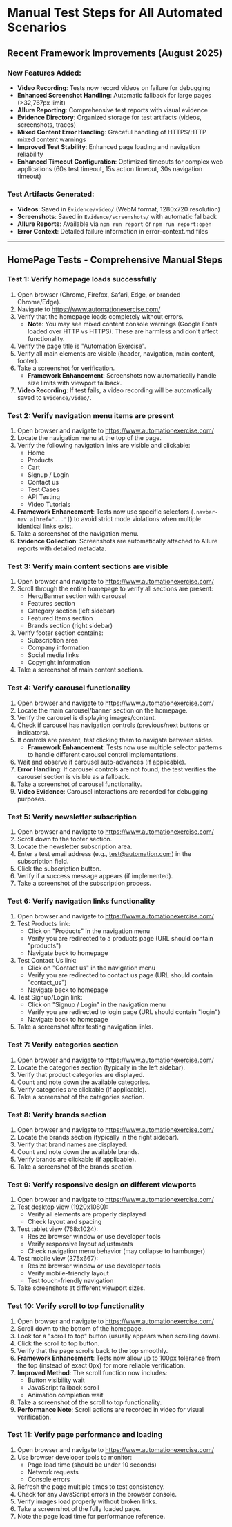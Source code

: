 
# Manual Test Steps for All Automated Scenarios

## Recent Framework Improvements (August 2025)

### New Features Added:
- **Video Recording**: Tests now record videos on failure for debugging
- **Enhanced Screenshot Handling**: Automatic fallback for large pages (>32,767px limit)
- **Allure Reporting**: Comprehensive test reports with visual evidence
- **Evidence Directory**: Organized storage for test artifacts (videos, screenshots, traces)
- **Mixed Content Error Handling**: Graceful handling of HTTPS/HTTP mixed content warnings
- **Improved Test Stability**: Enhanced page loading and navigation reliability
- **Enhanced Timeout Configuration**: Optimized timeouts for complex web applications (60s test timeout, 15s action timeout, 30s navigation timeout)

### Test Artifacts Generated:
- **Videos**: Saved in `Evidence/video/` (WebM format, 1280x720 resolution)
- **Screenshots**: Saved in `Evidence/screenshots/` with automatic fallback
- **Allure Reports**: Available via `npm run report` or `npm run report:open`
- **Error Context**: Detailed failure information in error-context.md files

---

## HomePage Tests - Comprehensive Manual Steps

### Test 1: Verify homepage loads successfully
1. Open browser (Chrome, Firefox, Safari, Edge, or branded Chrome/Edge).
2. Navigate to https://www.automationexercise.com/
3. Verify that the homepage loads completely without errors.
   - **Note**: You may see mixed content console warnings (Google Fonts loaded over HTTP vs HTTPS). These are harmless and don't affect functionality.
4. Verify the page title is "Automation Exercise".
5. Verify all main elements are visible (header, navigation, main content, footer).
6. Take a screenshot for verification.
   - **Framework Enhancement**: Screenshots now automatically handle size limits with viewport fallback.
7. **Video Recording**: If test fails, a video recording will be automatically saved to `Evidence/video/`.

### Test 2: Verify navigation menu items are present
1. Open browser and navigate to https://www.automationexercise.com/
2. Locate the navigation menu at the top of the page.
3. Verify the following navigation links are visible and clickable:
   - Home
   - Products
   - Cart
   - Signup / Login
   - Contact us
   - Test Cases
   - API Testing
   - Video Tutorials
4. **Framework Enhancement**: Tests now use specific selectors (`.navbar-nav a[href="..."]`) to avoid strict mode violations when multiple identical links exist.
5. Take a screenshot of the navigation menu.
6. **Evidence Collection**: Screenshots are automatically attached to Allure reports with detailed metadata.

### Test 3: Verify main content sections are visible
1. Open browser and navigate to https://www.automationexercise.com/
2. Scroll through the entire homepage to verify all sections are present:
   - Hero/Banner section with carousel
   - Features section
   - Category section (left sidebar)
   - Featured Items section
   - Brands section (right sidebar)
3. Verify footer section contains:
   - Subscription area
   - Company information
   - Social media links
   - Copyright information
4. Take a screenshot of main content sections.

### Test 4: Verify carousel functionality
1. Open browser and navigate to https://www.automationexercise.com/
2. Locate the main carousel/banner section on the homepage.
3. Verify the carousel is displaying images/content.
4. Check if carousel has navigation controls (previous/next buttons or indicators).
5. If controls are present, test clicking them to navigate between slides.
   - **Framework Enhancement**: Tests now use multiple selector patterns to handle different carousel control implementations.
6. Wait and observe if carousel auto-advances (if applicable).
7. **Error Handling**: If carousel controls are not found, the test verifies the carousel section is visible as a fallback.
8. Take a screenshot of carousel functionality.
9. **Video Evidence**: Carousel interactions are recorded for debugging purposes.

### Test 5: Verify newsletter subscription
1. Open browser and navigate to https://www.automationexercise.com/
2. Scroll down to the footer section.
3. Locate the newsletter subscription area.
4. Enter a test email address (e.g., test@automation.com) in the subscription field.
5. Click the subscription button.
6. Verify if a success message appears (if implemented).
7. Take a screenshot of the subscription process.

### Test 6: Verify navigation links functionality
1. Open browser and navigate to https://www.automationexercise.com/
2. Test Products link:
   - Click on "Products" in the navigation menu
   - Verify you are redirected to a products page (URL should contain "products")
   - Navigate back to homepage
3. Test Contact Us link:
   - Click on "Contact us" in the navigation menu
   - Verify you are redirected to contact us page (URL should contain "contact_us")
   - Navigate back to homepage
4. Test Signup/Login link:
   - Click on "Signup / Login" in the navigation menu
   - Verify you are redirected to login page (URL should contain "login")
   - Navigate back to homepage
5. Take a screenshot after testing navigation links.

### Test 7: Verify categories section
1. Open browser and navigate to https://www.automationexercise.com/
2. Locate the categories section (typically in the left sidebar).
3. Verify that product categories are displayed.
4. Count and note down the available categories.
5. Verify categories are clickable (if applicable).
6. Take a screenshot of the categories section.

### Test 8: Verify brands section
1. Open browser and navigate to https://www.automationexercise.com/
2. Locate the brands section (typically in the right sidebar).
3. Verify that brand names are displayed.
4. Count and note down the available brands.
5. Verify brands are clickable (if applicable).
6. Take a screenshot of the brands section.

### Test 9: Verify responsive design on different viewports
1. Open browser and navigate to https://www.automationexercise.com/
2. Test desktop view (1920x1080):
   - Verify all elements are properly displayed
   - Check layout and spacing
3. Test tablet view (768x1024):
   - Resize browser window or use developer tools
   - Verify responsive layout adjustments
   - Check navigation menu behavior (may collapse to hamburger)
4. Test mobile view (375x667):
   - Resize browser window or use developer tools
   - Verify mobile-friendly layout
   - Test touch-friendly navigation
5. Take screenshots at different viewport sizes.

### Test 10: Verify scroll to top functionality
1. Open browser and navigate to https://www.automationexercise.com/
2. Scroll down to the bottom of the homepage.
3. Look for a "scroll to top" button (usually appears when scrolling down).
4. Click the scroll to top button.
5. Verify that the page scrolls back to the top smoothly.
6. **Framework Enhancement**: Tests now allow up to 100px tolerance from the top (instead of exact 0px) for more reliable verification.
7. **Improved Method**: The scroll function now includes:
   - Button visibility wait
   - JavaScript fallback scroll
   - Animation completion wait
8. Take a screenshot of the scroll to top functionality.
9. **Performance Note**: Scroll actions are recorded in video for visual verification.

### Test 11: Verify page performance and loading
1. Open browser and navigate to https://www.automationexercise.com/
2. Use browser developer tools to monitor:
   - Page load time (should be under 10 seconds)
   - Network requests
   - Console errors
3. Refresh the page multiple times to test consistency.
4. Check for any JavaScript errors in the browser console.
5. Verify images load properly without broken links.
6. Take a screenshot of the fully loaded page.
7. Note the page load time for performance reference.


